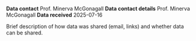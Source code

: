 **Data contact** Prof. Minerva McGonagall
**Data contact details** Prof. Minerva McGonagall
**Data received** 2025-07-16

Brief description of how data was shared (email, links) and whether data can be shared.